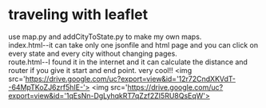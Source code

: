 # traveling with leaflet

use map.py and addCityToState.py to make my own maps.<br>
index.html--it can take only one jsonfile and html page and you can click on every state and every city without changing pages.<br>
route.html--I found it in the internet and it can calculate the distance and router if you give it start and end point. very cool!!
<img src='https://drive.google.com/uc?export=view&id='12r72CndXKVdT--64MpTKoZJ6zrf5hIE-'>
<img src='https://drive.google.com/uc?export=view&id='1qEsNn-DgLyhqkRT7qZzf2ZI5RU8QsEqW'>
